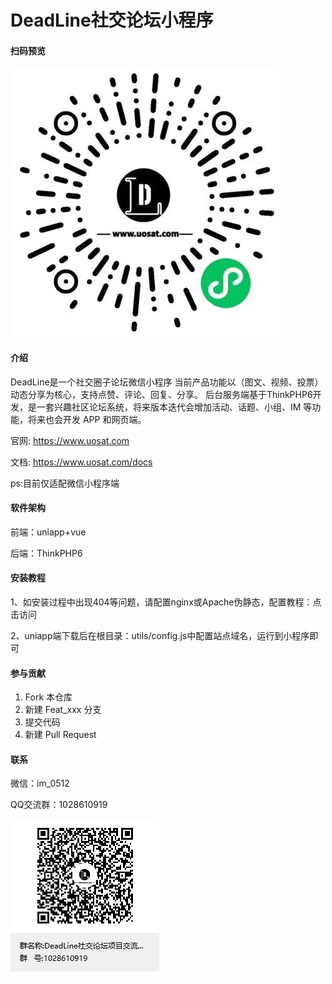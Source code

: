 # DeadLine社交论坛小程序

#### 扫码预览

![](images%E5%BE%AE%E4%BF%A1%E5%9B%BE%E7%89%87_20220909191604.jpg)

#### 介绍
DeadLine是一个社交圈子论坛微信小程序
当前产品功能以（图文、视频、投票）动态分享为核心，支持点赞、评论、回复、分享。
后台服务端基于ThinkPHP6开发，是一套兴趣社区论坛系统，将来版本迭代会增加活动、话题、小组、IM 等功能，将来也会开发 APP 和网页端。

官网: https://www.uosat.com

文档: https://www.uosat.com/docs

ps:目前仅适配微信小程序端

#### 软件架构
前端：uniapp+vue

后端：ThinkPHP6

#### 安装教程

1、如安装过程中出现404等问题，请配置nginx或Apache伪静态，配置教程：点击访问

2、uniapp端下载后在根目录：utils/config.js中配置站点域名，运行到小程序即可


#### 参与贡献

1.  Fork 本仓库
2.  新建 Feat_xxx 分支
3.  提交代码
4.  新建 Pull Request


#### 联系

微信：im_0512

QQ交流群：1028610919

![](imagesDeadLine%E7%A4%BE%E4%BA%A4%E8%AE%BA%E5%9D%9B%E9%A1%B9%E7%9B%AE%E4%BA%A4%E6%B5%81%E7%BE%A4%E7%BE%A4%E8%81%8A%E4%BA%8C%E7%BB%B4%E7%A0%81.png)

